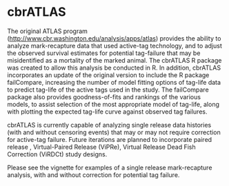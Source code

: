 # cbrATLAS
The original ATLAS program (http://www.cbr.washington.edu/analysis/apps/atlas) provides the ability to
analyze mark-recapture data that used active-tag technology, and to adjust the observed survival estimates
for potential tag-failure that may be misidentified as a mortality of the marked animal. The cbrATLAS R
package was created to allow this analysis be conducted in R. In addition, cbrATLAS incorporates an
update of the original version to include the R package failCompare, increasing the number of model fitting
options of tag-life data to predict tag-life of the active tags used in the study. The failCompare package also
provides goodness-of-fits and rankings of the various models, to assist selection of the most appropriate
model of tag-life, along with plotting the expected tag-life curve against observed tag failures.

cbrATLAS is currently capable of analyzing single release data histories (with and without censoring
events) that may or may not require correction for active-tag failure. Future iterations are planned to
incorporate paired release , Virtual-Paired Release (ViPRe), Virtual Release Dead Fish Correction
(ViRDCt) study designs.

Please see the vignette for examples of a single release mark-recapture analysis, with and without correction for potential tag failure.

